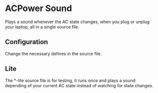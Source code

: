 # ACPower Sound
Plays a sound whenever the AC state changes, when you plug or unplug your laptop, all in a single source file.

## Configuration
Change the necessary defines in the source file.

## Lite
The \*-lite source file is for testing, it runs once and plays a sound depending of your current AC state instead of watching for state changes.
